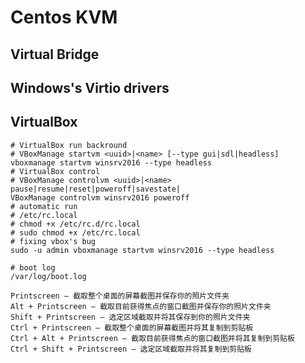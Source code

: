 <!--
@author: harold.duan
@date: 18-12-01
@memo: Notes logging
-->

# Centos KVM

## Virtual Bridge

## Windows's Virtio drivers

## VirtualBox

``` Command
# VirtualBox run backround
# VBoxManage startvm <uuid>|<name> [--type gui|sdl|headless]
vboxmanage startvm winsrv2016 --type headless
# VirtualBox control
# VBoxManage controlvm <uuid>|<name> pause|resume|reset|poweroff|savestate|
VBoxManage controlvm winsrv2016 poweroff
# automatic run
# /etc/rc.local
# chmod +x /etc/rc.d/rc.local
# sudo chmod +x /etc/rc.local
# fixing vbox's bug
sudo -u admin vboxmanage startvm winsrv2016 --type headless
```

``` Command
# boot log
/var/log/boot.log
```

``` Printscreen
Printscreen – 截取整个桌面的屏幕截图并保存你的照片文件夹
Alt + Printscreen – 截取目前获得焦点的窗口截图并保存你的照片文件夹
Shift + Printscreen – 选定区域截取并将其保存到你的照片文件夹
Ctrl + Printscreen – 截取整个桌面的屏幕截图并将其复制到剪贴板
Ctrl + Alt + Printscreen – 截取目前获得焦点的窗口截图并将其复制到剪贴板
Ctrl + Shift + Printscreen – 选定区域截取并将其复制到剪贴板
```